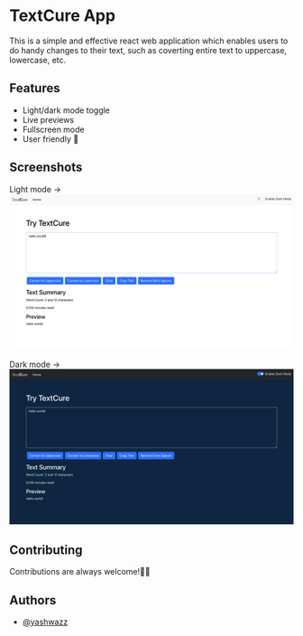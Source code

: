 # TextCure App

This is a simple and effective react web application which 
enables users to do handy changes to their text, such as coverting
entire text to uppercase, lowercase, etc.

## Features

- Light/dark mode toggle
- Live previews
- Fullscreen mode
- User friendly 🤩

## Screenshots

Light mode ->
![App Screenshot](webpage-light.png)

Dark mode ->
![App Screenshot](webpage-dark.png)

## Contributing

Contributions are always welcome!🚀🙌

## Authors

- [@yashwazz](https://www.github.com/Yash-Wasalwar-07)
